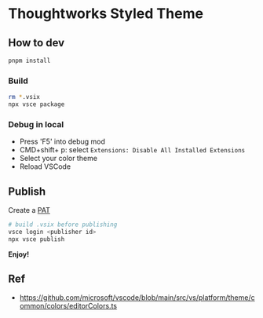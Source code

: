# Thoughtworks Styled Theme


## How to dev

```sh
pnpm install
```

### Build

```sh
rm *.vsix
npx vsce package
```

### Debug in local

* Press 'F5' into debug mod
* CMD+shift+ p: select `Extensions: Disable All Installed Extensions`
* Select your color theme
* Reload VSCode


## Publish

Create a [PAT](https://code.visualstudio.com/api/working-with-extensions/publishing-extension#get-a-personal-access-token)


```sh
# build .vsix before publishing
vsce login <publisher id>
npx vsce publish
```
**Enjoy!**


## Ref

- https://github.com/microsoft/vscode/blob/main/src/vs/platform/theme/common/colors/editorColors.ts
